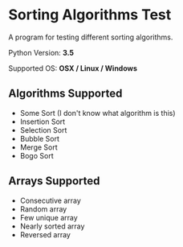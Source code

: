 # Sorting Algorithms Test

A program for testing different sorting algorithms.

Python Version: **3.5**

Supported OS: **OSX / Linux / Windows**

## Algorithms Supported
* Some Sort (I don't know what algorithm is this)
* Insertion Sort
* Selection Sort
* Bubble Sort
* Merge Sort
* Bogo Sort

## Arrays Supported
* Consecutive array
* Random array
* Few unique array
* Nearly sorted array
* Reversed array
